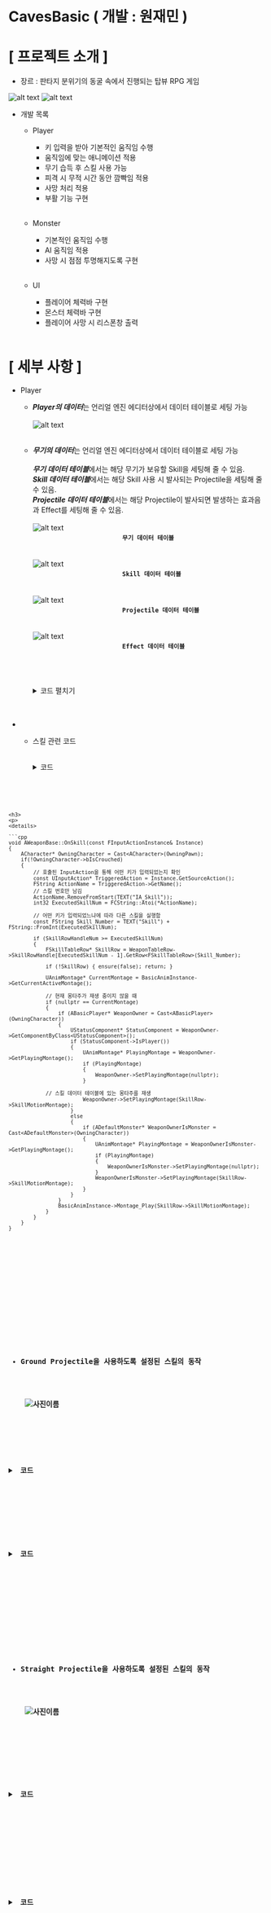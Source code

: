 # CavesBasic ( 개발 : 원재민 )
# [ 프로젝트 소개 ]

- 장르 : 판타지 분위기의 동굴 속에서 진행되는 탑뷰 RPG 게임

![alt text](README_content/main2.png "Title Text")
![alt text](README_content/main.png "Title Text")

- 개발 목록
  * Player
    - 키 입력을 받아 기본적인 움직임 수행
     + 움직임에 맞는 애니메이션 적용
     + 무기 습득 후 스킬 사용 가능
     + 피격 시 무적 시간 동안 깜빡임 적용
     + 사망 처리 적용
     + 부활 기능 구현
     <br></br>
     
   * Monster
        - 기본적인 움직임 수행
        - AI 움직임 적용
        - 사망 시 점점 투명해지도록 구현
        <br></br>
	
   * UI
        - 플레이어 체력바 구현
        - 몬스터 체력바 구현
        - 플레이어 사망 시 리스폰창 출력
        <br></br></h3>

# [ 세부 사항 ]
- Player
  - ***Player의 데이터***는 언리얼 엔진 에디터상에서 데이터 테이블로 세팅 가능
          <br></br>
  ![alt text](README_content/pawndata.png "Title Text")
          <br></br>
	  
  * ***무기의 데이터***는 언리얼 엔진 에디터상에서 데이터 테이블로 세팅 가능
    <br></br>
***무기 데이터 테이블***에서는 해당 무기가 보유할 Skill을 세팅해 줄 수 있음.<br>
***Skill 데이터 테이블***에서는 해당 Skill 사용 시 발사되는 Projectile을 세팅해 줄 수 있음.<br>
***Projectile 데이터 테이블***에서는 해당 Projectile이 발사되면 발생하는 효과음과 Effect를 세팅해 줄 수 있음.
 <br></br>
![alt text](README_content/WeaponTable.png "Title Text")<br>  　　　　　　  　　　　　　  **`무기 데이터 테이블`**<br><br><br>
![alt text](README_content/SkillTable.png "Title Text")<br>  　　　　　　  　　　　　　  **`Skill 데이터 테이블`**<br><br><br>
![alt text](README_content/ProjectileTable.png "Title Text")<br>  　　　　　　  　　　　　　  **`Projectile 데이터 테이블`**<br><br><br>
![alt text](README_content/EffectTable.png "Title Text")<br>  　　　　　　  　　　　　　  **`Effect 데이터 테이블`**<br><br><br>
  　　　　　　  　　　　　　  <details>
  　　　　　　  　　　　　　  <summary> 코드 펼치기 </summary>
void AWeaponBase::OnSkill(const FInputActionInstance& Instance)
				{
				    ACharacter* OwningCharacter = Cast<ACharacter>(OwningPawn);
				    if (!OwningCharacter->bIsCrouched)
				    {
				        // 호출된 InputAction을 통해 어떤 키가 입력되었는지 확인
				        const UInputAction* TriggeredAction = Instance.GetSourceAction();
				        FString ActionName = TriggeredAction->GetName();
				        // 스킬 번호만 남김
				        ActionName.RemoveFromStart(TEXT("IA_Skill"));
				        int32 ExecutedSkillNum = FCString::Atoi(*ActionName);
				
				        // 어떤 키가 입력되었느냐에 따라 다른 스킬을 실행함
				        const FString Skill_Number = TEXT("Skill") + FString::FromInt(ExecutedSkillNum);
				
				        if (SkillRowHandleNum >= ExecutedSkillNum)
				        {
				            FSkillTableRow* SkillRow = WeaponTableRow->SkillRowHandle[ExecutedSkillNum - 1].GetRow<FSkillTableRow>(Skill_Number);
				
				            if (!SkillRow) { ensure(false); return; }
				
				            UAnimMontage* CurrentMontage = BasicAnimInstance->GetCurrentActiveMontage();
				
				            // 현재 몽타주가 재생 중이지 않을 때
				            if (nullptr == CurrentMontage)
				            {
				                if (ABasicPlayer* WeaponOwner = Cast<ABasicPlayer>(OwningCharacter))
				                {
				                    UStatusComponent* StatusComponent = WeaponOwner->GetComponentByClass<UStatusComponent>();
				                    if (StatusComponent->IsPlayer())
				                    {
				                        UAnimMontage* PlayingMontage = WeaponOwner->GetPlayingMontage();
				                        if (PlayingMontage)
				                        {
				                            WeaponOwner->SetPlayingMontage(nullptr);
				                        }
				
				                        // 스킬 데이터 테이블에 있는 몽타주를 재생
				                        WeaponOwner->SetPlayingMontage(SkillRow->SkillMotionMontage);
				                    }
				                    else
				                    {
				                        if (ADefaultMonster* WeaponOwnerIsMonster = Cast<ADefaultMonster>(OwningCharacter))
				                        {
				                            UAnimMontage* PlayingMontage = WeaponOwnerIsMonster->GetPlayingMontage();
				                            if (PlayingMontage)
				                            {
				                                WeaponOwnerIsMonster->SetPlayingMontage(nullptr);
				                            }
				                            WeaponOwnerIsMonster->SetPlayingMontage(SkillRow->SkillMotionMontage);
				                        }
				                    }
				                }
				                BasicAnimInstance->Montage_Play(SkillRow->SkillMotionMontage);
				            }
				        }
				    }
				}
  　　　　　　  　　　　　　  </details>
			  


* 	
  - 스킬 관련 코드
                                <br></br>

    <details>
    <summary> 코드 </summary>
	<pre><code>```cpp 
	void AWeaponBase::OnSkill(const FInputActionInstance& Instance)
	{
	ACharacter* OwningCharacter = Cast<ACharacter>(OwningPawn);
	if(!OwningCharacter->bIsCrouched)
	{
		// 호출된 InputAction을 통해 어떤 키가 입력되었는지 확인
		const UInputAction* TriggeredAction = Instance.GetSourceAction();
		FString ActionName = TriggeredAction->GetName();
		// 스킬 번호만 남김
		ActionName.RemoveFromStart(TEXT("IA_Skill"));
		int32 ExecutedSkillNum = FCString::Atoi(*ActionName);

		// 어떤 키가 입력되었느냐에 따라 다른 스킬을 실행함
		const FString Skill_Number = TEXT("Skill") + FString::FromInt(ExecutedSkillNum);

		if (SkillRowHandleNum >= ExecutedSkillNum)
		{
			FSkillTableRow* SkillRow = WeaponTableRow->SkillRowHandle[ExecutedSkillNum - 1].GetRow<FSkillTableRow>(Skill_Number);

			if (!SkillRow) { ensure(false); return; }

			UAnimMontage* CurrentMontage = BasicAnimInstance->GetCurrentActiveMontage();

			// 현재 몽타주가 재생 중이지 않을 때
			if (nullptr == CurrentMontage)
			{
				if (ABasicPlayer* WeaponOwner = Cast<ABasicPlayer>(OwningCharacter))
				{
					UStatusComponent* StatusComponent = WeaponOwner->GetComponentByClass<UStatusComponent>();
					if (StatusComponent->IsPlayer())
					{
						UAnimMontage* PlayingMontage = WeaponOwner->GetPlayingMontage();
						if (PlayingMontage)
						{
							WeaponOwner->SetPlayingMontage(nullptr);
						}
						
            // 스킬 데이터 테이블에 있는 몽타주를 재생
						WeaponOwner->SetPlayingMontage(SkillRow->SkillMotionMontage);
					}
					else
					{
						if (ADefaultMonster* WeaponOwnerIsMonster = Cast<ADefaultMonster>(OwningCharacter))
						{
							UAnimMontage* PlayingMontage = WeaponOwnerIsMonster->GetPlayingMontage();
							if (PlayingMontage)
							{
								WeaponOwnerIsMonster->SetPlayingMontage(nullptr);
							}
							WeaponOwnerIsMonster->SetPlayingMontage(SkillRow->SkillMotionMontage);
						}
					}
				}
				BasicAnimInstance->Montage_Play(SkillRow->SkillMotionMontage);
			}
		}
	}
}
```</code></pre>

<h3>
<p>
<details>

```cpp
void AWeaponBase::OnSkill(const FInputActionInstance& Instance)
{
	ACharacter* OwningCharacter = Cast<ACharacter>(OwningPawn);
	if(!OwningCharacter->bIsCrouched)
	{
		// 호출된 InputAction을 통해 어떤 키가 입력되었는지 확인
		const UInputAction* TriggeredAction = Instance.GetSourceAction();
		FString ActionName = TriggeredAction->GetName();
		// 스킬 번호만 남김
		ActionName.RemoveFromStart(TEXT("IA_Skill"));
		int32 ExecutedSkillNum = FCString::Atoi(*ActionName);

		// 어떤 키가 입력되었느냐에 따라 다른 스킬을 실행함
		const FString Skill_Number = TEXT("Skill") + FString::FromInt(ExecutedSkillNum);

		if (SkillRowHandleNum >= ExecutedSkillNum)
		{
			FSkillTableRow* SkillRow = WeaponTableRow->SkillRowHandle[ExecutedSkillNum - 1].GetRow<FSkillTableRow>(Skill_Number);

			if (!SkillRow) { ensure(false); return; }

			UAnimMontage* CurrentMontage = BasicAnimInstance->GetCurrentActiveMontage();

			// 현재 몽타주가 재생 중이지 않을 때
			if (nullptr == CurrentMontage)
			{
				if (ABasicPlayer* WeaponOwner = Cast<ABasicPlayer>(OwningCharacter))
				{
					UStatusComponent* StatusComponent = WeaponOwner->GetComponentByClass<UStatusComponent>();
					if (StatusComponent->IsPlayer())
					{
						UAnimMontage* PlayingMontage = WeaponOwner->GetPlayingMontage();
						if (PlayingMontage)
						{
							WeaponOwner->SetPlayingMontage(nullptr);
						}
						
            // 스킬 데이터 테이블에 있는 몽타주를 재생
						WeaponOwner->SetPlayingMontage(SkillRow->SkillMotionMontage);
					}
					else
					{
						if (ADefaultMonster* WeaponOwnerIsMonster = Cast<ADefaultMonster>(OwningCharacter))
						{
							UAnimMontage* PlayingMontage = WeaponOwnerIsMonster->GetPlayingMontage();
							if (PlayingMontage)
							{
								WeaponOwnerIsMonster->SetPlayingMontage(nullptr);
							}
							WeaponOwnerIsMonster->SetPlayingMontage(SkillRow->SkillMotionMontage);
						}
					}
				}
				BasicAnimInstance->Montage_Play(SkillRow->SkillMotionMontage);
			}
		}
	}
}
```

</details>
</p>
</h3>
<br></br>
<br></br>
<h3>

   * Ground Projectile을 사용하도록 설정된 스킬의 동작
<br></br>
<br></br>
![사진이름](groundproject.gif)
<br></br>
<br></br>
<details>
    <summary> 코드 </summary>

```cpp
// GroundProjectile은 캐릭터의 중앙을 기준으로 생성됨
void AGroundProjectile::BeginPlay()
{
	Super::BeginPlay();

	// GroundProjectile의 위치 얻어오기
	FVector GroundProjectileLocation = GetActorLocation();

	FHitResult DownHitResult;
	{
		TArray<AActor*> IgnoreActors; IgnoreActors.Add(GetOwner());

		// 해당 Trace는 FloorDetectTraceChannel로 발사되는 Trace이다. 
		// 발사된 해당 Trace는 Collision이 Floor로 설정된 오브젝트를 감지한다.
		// Floor로 설정된 오브젝트에만 GroundProjectile 스킬을 스폰시키는 것이 목적.
		const ETraceTypeQuery TraceTypeQuery = UEngineTypes::ConvertToTraceType(ECollisionChannel::ECC_GameTraceChannel5);
		const bool bHit = UKismetSystemLibrary::LineTraceSingle(GetWorld(),
			GetActorLocation(), GetActorLocation() + FVector(0, 0, -350), TraceTypeQuery,
			false, IgnoreActors, EDrawDebugTrace::ForDuration, DownHitResult, true);
		// 만약 Hit가 발생했다면 그 위치로 GroundProjectile을 옮김
		if (bHit)
		{
			GroundProjectileLocation.Z = DownHitResult.ImpactPoint.Z;
			SetActorLocation(GroundProjectileLocation);

			return;
		}
	}

	FHitResult UpHitResult;
	{
		TArray<AActor*> IgnoreActors; IgnoreActors.Add(GetOwner());

		const ETraceTypeQuery TraceTypeQuery = UEngineTypes::ConvertToTraceType(ECollisionChannel::ECC_GameTraceChannel5);
		const bool bHit = UKismetSystemLibrary::LineTraceSingle(GetWorld(),
			GetActorLocation(), GetActorLocation() + FVector(0, 0, 200), TraceTypeQuery,
			false, IgnoreActors, EDrawDebugTrace::ForDuration, UpHitResult, true);

		if (bHit)
		{
			GroundProjectileLocation.Z = UpHitResult.ImpactPoint.Z;
			SetActorLocation(GroundProjectileLocation);
			
			return;
		}
	}
	
	// Floor가 감지되지 않으면 GroundProjectile을 그냥 제거한다.
	Destroy();
}
```
</details>
 <br></br>   
 <br></br>
 
  <details>
    <summary> 코드 </summary>

```cpp
void AGroundProjectile::OnBeginOverlap(UPrimitiveComponent* OverlappedComponent, AActor* OtherActor, UPrimitiveComponent* OtherComp, int32 OtherBodyIndex, bool bFromSweep, const FHitResult& SweepResult)
{
	if (!IsValid(this)) { return; }
	
	FTransform NewTransform = GetActorTransform();
	
	// DecalEffect 출력
	{
		FProjectileTableRow* EffectTableRow = DataTableRowHandle.GetRow<FProjectileTableRow>(TEXT("Effect"));
		FEffectDecalTableRow* DecalEffectTableRow = EffectTableRow->EffectTableRowHandle.GetRow<FEffectDecalTableRow>(TEXT("DecalEffect"));

		AEffectWithDecal* DecalEffect = GetWorld()->SpawnActorDeferred<AEffectWithDecal>(DecalEffectTableRow->EffectWithDecalClass,
			FTransform::Identity);

		FDataTableRowHandle DecalTableRowHandle = EffectTableRow->EffectTableRowHandle;

		DecalEffect->SetData(DecalTableRowHandle);
		NewTransform.SetScale3D(DecalEffectTableRow->OverlapParticleTransform.GetScale3D());
		DecalEffect->FinishSpawning(NewTransform);
		// DecalEffect의 위치를 FinishSpawning 함수를 통해 조정하는 것일 뿐,
		// Play 함수를 호출하면 원점에 무조건 DecalEffect가 출력된다.
		DecalEffect->Play();
	}

	ABasicPlayer* OwningCharacter = Cast<ABasicPlayer>(GetOwner());
	check(OwningCharacter);

	// Skill Data Table 얻어오기
  // 스킬을 관리하는 배열에 접근하여 스킬 시전 애니메이션과
  // 플레이어가 재생 중인 스킬 시전 애니메이션과 같은 것을 찾아냄.
	// Notify를 발생시킨 애니메이션과 일치하는 애니메이션이 있는 스킬 배열의 인덱스를 저장하고 그 스킬 배열에 있는 데이터 테이블에 접근하여 반환
	const FSkillTableRow* SkillTableRow = OwningCharacter->GetSkillTableRow();
	ensure(SkillTableRow);

	// GroundProjectile이 Floor와 Overlap되면 
	// BoxTrace를 이용해 데미지를 줄 타겟을 감지한다.
	AActor* DetectActor = DetectDamageTarget();

	Destroy();

	// 타겟이 감지되었다면 데미지 주기
	if(DetectActor)
	{
		UGameplayStatics::ApplyDamage(DetectActor, SkillTableRow->SkillDamage, GetInstigator()->GetController(), this, nullptr);
	}
}
```
</details>
 <br></br>   
 <br></br>
 <br></br>
      
  * Straight Projectile을 사용하도록 설정된 스킬의 동작
   <br></br>
 <br></br>
![사진이름](stra.gif)
 <br></br>   
 <br></br>
 <details>
    <summary> 코드 </summary>

```cpp
void AStraightProjectile::BeginPlay()
{
	Super::BeginPlay();

	DetectActor = DetectDamageTarget();
}

AActor* AStraightProjectile::DetectDamageTarget()
{
	FHitResult DetectResult;
	{
	TArray<AActor*> IgnoreActors; IgnoreActors.Add(GetOwner());

		FVector TraceStartLocation = GetActorLocation();  // Trace 시작 위치
		FVector TraceDirection = GetActorForwardVector();  // 예: 전방 벡터 (정확한 방향은 상황에 따라 다를 수 있음)

		// 새로운 위치 계산
		FVector TraceEndLocation = TraceStartLocation + (TraceDirection * Distance);

		// StraightProjectile의 크기를 얻어와서 
		FVector Origin;
		FVector BoxExtent;
		GetActorBounds(false, Origin, BoxExtent);
		
		// Projectile의 자식으로 붙어있는 파티클 시스템의 크기는 빼준다.
		if (ProjectileMeshEffectComponent)
		{
			// 파티클 시스템의 크기 계산
			FBox ParticleBounds = ProjectileMeshEffectComponent->Bounds.GetBox();
			FVector ParticleExtent = ParticleBounds.GetExtent();

			// 파티클 시스템 크기를 반영하지 않으려면 BoxExtent에서 빼기
			BoxExtent -= ParticleExtent;
		}

		// 감지 범위 조절
		BoxExtent.Y += 50;
		BoxExtent.Z += 150;
		FVector DetectRange = BoxExtent;

	  //해당 Trace는 MonsterDetectTraceChannel로 발사되는 Trace이다. 
		// 발사된 해당 Trace는 Collision이 Monster로 설정된 오브젝트가 감지한다.
		const ETraceTypeQuery TraceTypeQuery = UEngineTypes::ConvertToTraceType(ECollisionChannel::ECC_GameTraceChannel8);
		const bool bHit = UKismetSystemLibrary::BoxTraceSingle(GetWorld(),
			TraceStartLocation, TraceEndLocation, DetectRange, GetOwner()->GetActorRotation(), TraceTypeQuery,
			false, IgnoreActors, EDrawDebugTrace::ForDuration, DetectResult, true);	

		if (bHit)
		{
			AActor* TraceDetectActor = DetectResult.GetActor();

			if (TraceDetectActor)
			{
				return TraceDetectActor;
			}
		}
	}
	return nullptr;
}
```

</details>
<br></br>   
 <br></br>
 <br></br>

 <details>
    <summary> 코드 </summary>

```cpp
void AStraightProjectile::Tick(float DeltaTime)
{
	Super::Tick(DeltaTime);

	if (DetectActor)
	{
		FollowDamageTarget(DetectActor);
	}
}

void AStraightProjectile::FollowDamageTarget(AActor* TargetActor)
{
	// 감지된 Actor를 따라가는 함수
	// 타겟 방향을 계산.
	FVector DirectionToTarget = (TargetActor->GetActorLocation() - GetActorLocation()).GetSafeNormal();

	// 발사체를 타겟 방향으로 회전시킴.
	FRotator NewRotation = DirectionToTarget.Rotation();
	SetActorRotation(NewRotation);

	ProjectileMovementComponent->Velocity = DirectionToTarget * ProjectileData->InitialSpeed;
}

```
</details>
<br></br>   
 <br></br>
 <br></br>
           
 * Player 피격 시, Overlay Material의 Opacity 값을 조정하여 깜빡이는 효과 부여 
<br></br>
<br></br>
![사진이름](blinkCha.gif)


  <details>
<summary> 코드 </summary>
 
```cpp
void UCharacterMeshEffect::ApplyHitMaterial(const float Duration)
{
   ...

    // 1. Overlay Material을 가져오기
    OriginalOverlayMaterial = TargetMeshComponent->GetOverlayMaterial();
    
    // 2. Overlay Material을 동적 머티리얼 인스턴스로 변환
    UMaterialInstanceDynamic* DynOverlayMaterial = UMaterialInstanceDynamic::Create(OriginalOverlayMaterial, this);

    if (DynOverlayMaterial)
    {
        DynOverlayMaterial->SetScalarParameterValue("HitOverlayOpacity", 0.6f);
        TargetMeshComponent->SetOverlayMaterial(DynOverlayMaterial);

        // BlinkTimerHandle가 작동하고 있지 않을 때에만 아래 코드 실행
        if (!GetWorld()->GetTimerManager().IsTimerActive(BlinkTimerHandle))
        {
            // (Duration / x.f)초마다 BlinkMaterial 함수를 호출함
            GetWorld()->GetTimerManager().SetTimer(BlinkTimerHandle, [this, DynOverlayMaterial]()
                {
                    BlinkMaterial(DynOverlayMaterial);
                }, Duration / 30.f, true);
        }

        // RestoreTimerHandle가 작동하고 있지 않을 때에만 아래 코드 실행
        if (!GetWorld()->GetTimerManager().IsTimerActive(RestoreTimerHandle))
        {
            // OwningPlayer가 사망 상태라면 덜 깜빡임
            if (OwningPlayer && OwningPlayer->GetStatusComponent()->IsDie())
            {
                // Duration / x초 후에 타이머를 멈추고 원래 Material로 복원
                GetWorld()->GetTimerManager().SetTimer(RestoreTimerHandle, [this, DynOverlayMaterial]()
                    {
                        RestoreOriginalMaterial(DynOverlayMaterial);

                        // 타이머 정지
                        GetWorld()->GetTimerManager().ClearTimer(BlinkTimerHandle);
                        GetWorld()->GetTimerManager().ClearTimer(RestoreTimerHandle);

                        InitializeMembers();

                    }, Duration / 3.f , false);
            }
            else
            {
                // Duration초 후에 타이머를 멈추도록 설정
                GetWorld()->GetTimerManager().SetTimer(RestoreTimerHandle, [this, DynOverlayMaterial]()
                    {
                        RestoreOriginalMaterial(DynOverlayMaterial);

                        // 타이머 정지
                        GetWorld()->GetTimerManager().ClearTimer(BlinkTimerHandle);
                        GetWorld()->GetTimerManager().ClearTimer(RestoreTimerHandle);

                        InitializeMembers();

                    }, Duration, false);
            }
        }
    }
}
```

</details>
          <br></br>
                    <br></br>
                              <br></br>
                              <br></br>
                              <br></br>

* Monster
  - Monster 사망 시, Material을 교체하고 Opacity 값을 수정
                                <br></br>
                              <br></br>
![monsteropa](monsteropa.gif)
                             <br></br>
                              <br></br>
  <details>
    <summary> 코드 </summary>

```cpp
void ADefaultMonster::BeginPlay()
{
	Super::BeginPlay();
	
	SetData(DataTableRowHandle);

	USkeletalMeshComponent* SkeletalMeshComponent = GetComponentByClass<USkeletalMeshComponent>();

	// 1번 인덱스에 있는 Material이 BlendMode가 Translucent로 설정되어, Opcity를 수정할 수 있는 Material이다.
	// MaterialInstanceDynamics는 1번 인덱스에 있는 Material을 가리키는 멤버 변수
	MaterialInstanceDynamics = SkeletalMeshComponent->CreateAndSetMaterialInstanceDynamic(1);
	ensureMsgf(MaterialInstanceDynamics->GetBlendMode() == EBlendMode::BLEND_Translucent && MaterialInstanceDynamics, TEXT("1번 인덱스에 존재하는 Material이 없거나, BlendMode가 Translucent가 아닙니다."));

	if (DisappearCurve)	// DisappearCurve 값 세팅
	{
		// 몬스터 사망 모션은 하나로 함
		float DieMontagePlayLength = MonsterData->DieMontage->GetPlayLength();
		
		// 키프레임 추가
		FKeyHandle KeyHandle1 = DisappearCurve->FloatCurve.AddKey(0.0f, 1.0f);  // 시간 0에서 값 1
		// 값이 점점 증가하는 Curve
		FKeyHandle KeyHandle3 = DisappearCurve->FloatCurve.AddKey(DieMontagePlayLength, DieMontagePlayLength);  // 시간 DieMontagePlayLength에서 값 DieMontagePlayLength

		DisappearCurve->FloatCurve.SetKeyInterpMode(KeyHandle1, RCIM_Cubic);  // 선형 보간
		DisappearCurve->FloatCurve.SetKeyInterpMode(KeyHandle3, RCIM_Cubic);
	}
	FOnTimelineFloat Delegate;
	Delegate.BindDynamic(this, &ThisClass::OnDisappearMesh);
	// Delegate와 연동된, 즉 OnDisappearMesh 함수가 호출될 때 DisappearCurve를 인자로 넘긴다.
	DisappearTimelineComponent->AddInterpFloat(DisappearCurve, Delegate);

	FOnTimelineEvent EndDelegate;
	EndDelegate.BindDynamic(this, &ThisClass::OnDisappearMeshEnd);
	DisappearTimelineComponent->SetTimelineFinishedFunc(EndDelegate);

	...
}
```

</details>
                              <br></br>
                              <br></br>
                              <br></br>
                              
* UI
  - 플레이어 사망 시 리스폰창 출력
                                <br></br>
                              <br></br>
![사진이름](resp.gif)
                                <br></br>
                              <br></br>

       <details>
    <summary> 코드 </summary>                      
 ```cpp
void ABasicHUD::BeginPlay()
{
	Super::BeginPlay();
	
  // 플레이어가 사망했을 때 Broadcast하는
  // OnDie 델리게이트를 구독하는 함수
	AddRespawnHUDDelegate();

	// 블루프린트에서 UBasicHUDWidget 클래스로 만든 위젯 안에는 
	// UHPBarWidgetBase와 URespawnPanelWidget가 있음
	
	// C++에서 UBasicHUDWidget 클래스 안에는
	// UHPBarWidgetBase 와 URespawnPanelWidget 객체를 가리키는 포인터를 멤버로 들고 있다.
	// 해당 멤버들은 블루프린트에 있는 위젯을 바인딩하고 있다.


	UClass* WidgetClass = LoadClass<UBasicHUDWidget>(nullptr,
		TEXT("/Script/UMGEditor.WidgetBlueprint'/Game/UI/UI_CavesBasic.UI_CavesBasic_C'"));
	
	if (!WidgetClass)
	{
		ensure(WidgetClass);
		UE_LOG(LogTemp, Error, TEXT("Failed to load WidgetClass!"));
		return;
	}
	
	Widget = CreateWidget<UBasicHUDWidget>(GetWorld(), WidgetClass);

	// UBasicHUDWidget가 멤버로 들고 있는 위젯들의 초기화 작업 진행
	Widget->InitializeWidgets(GetOwningPawn());
	
	...

	Widget->AddToViewport();

}

void ABasicHUD::OnPlayerDeath()
{
	Widget->HandlePlayerDeath();
}

```
</details>
                                <br></br>
                              <br></br>
          <details>
    <summary> 코드 </summary>

```cpp
void UBasicHUDWidget::HandlePlayerDeath()
{
    UI_RespawnPanel->ShowRespawnPanel(true);
}
```

</details>
             <br></br>
             <br></br>
                <details>
    <summary> 코드 </summary>

```cpp
void URespawnPanelWidget::ShowRespawnPanel(bool bShow)
{
	SetVisibility(bShow ? ESlateVisibility::Visible : ESlateVisibility::Hidden);
}
```

</details>
                              <br></br>
                                                            <br></br>

* UI
  - 플레이어 리스폰 진행
                              <br></br>
                                                            <br></br>
    <details>
    <summary> 코드 </summary>

```cpp
void AStageGameMode::RespawnPlayer(APlayerController* PlayerController)
{
    if (!PlayerController) return;

    // 사망한 플레이어 Actor 제거
    APawn* OldCharacter = PlayerController->GetPawn();
    OldCharacter->Destroy();

    // PlayerStart를 찾아 리스폰 위치 결정
    AActor* PlayerStart = FindPlayerStart(PlayerController);
    FVector SpawnLocation = PlayerStart->GetActorLocation();
    FRotator SpawnRotation = PlayerStart->GetActorRotation();

    // 새로운 플레이어 캐릭터 생성
    ABasicPlayer* NewCharacter = GetWorld()->SpawnActor<ABasicPlayer>(DefaultPawnClass, SpawnLocation, SpawnRotation);
    if (NewCharacter)
    {
        PlayerController->Possess(NewCharacter);  // 새로운 캐릭터를 빙의

        // 캐릭터 상태 초기화, 체력을 1로 세팅한 후 리스폰
        NewCharacter->ResetCharacterStatus();

        // HUD 갱신
        ABasicHUD* BasicHUD = Cast<ABasicHUD>(PlayerController->GetHUD());
        if (BasicHUD)
        {
            APawn* OwningPawn = BasicHUD->GetOwningPawn();

            if(OwningPawn)
            {
                if (!BasicHUD) { ensure(false); }
                
                // 델리게이트 구독 해제
                BasicHUD->RemoveHUDDelegate();  // 기존에 구독한 델리게이트를 해제하는 함수
                // 델리게이트 다시 구독
                BasicHUD->AddRespawnHUDDelegate();  // 델리게이트 재구독

                BasicHUD->ResetUI(OwningPawn);  // UI 갱신 
            }
            else
            {
                UE_LOG(LogTemp, Warning, TEXT("AStageGameMode::RespawnPlayer(APlayerController* PlayerController) : OwningPawn is nullptr"))
            }
        }
    }
}
```

</details>
                              <br></br>
                                                            <br></br>
    <details>
    <summary> ABasicHUD::ResetUI </summary>

```cpp
void ABasicHUD::ResetUI(APawn* InOwningPawn)
{
  // Widget은 체력바와 리스폰창을 멤버로 들고 있음
	Widget->InitializeWidgets(InOwningPawn);
	Widget->RefreshWidgetsForRespawn();
}
```

</details>
                              <br></br>
                                                            <br></br>
    <details>
    <summary> UBasicHUDWidget::RefreshWidgetsForRespawn </summary>

```cpp
void UBasicHUDWidget::RefreshWidgetsForRespawn()
{
    // PlayerHPBar 관련
    {
        if (UI_PlayerHPBar)
        {
            // 델리게이트 구독 해제
            UI_PlayerHPBar->RemoveHPBarDelegate();  // 이미 구독한 델리게이트를 해제하는 함수
            // 델리게이트 다시 구독
            UI_PlayerHPBar->AddHPBarDelegate();  // 델리게이트 재구독

            UI_PlayerHPBar->RefreshHPBar();
        }
    }
}
```

</details>
                              <br></br>
                                                            <br></br>
    <details>
    <summary> UHPBarWidgetBase::AddHPBarDelegate, RefreshHPBar </summary>

```cpp
void UHPBarWidgetBase::AddHPBarDelegate()
{
	if (OwningPawn)
	{
		UStatusComponent* StatusComponent = OwningPawn->GetComponentByClass<UStatusComponent>();
		check(StatusComponent);
		StatusComponent->OnHPChanged.AddDynamic(this, &ThisClass::OnHPChanged);
		StatusComponent->OnDie.AddDynamic(this, &ThisClass::OnDie);
	}
	else
	{
		UE_LOG(LogTemp, Warning, TEXT("UHPBarWidgetBase::AddHPBarDelegate() : OwningPawn is nullptr"));
	}
}

void UHPBarWidgetBase::RefreshHPBar()
{
	if (OwningPawn)
	{
		UStatusComponent* StatusComponent = OwningPawn->GetComponentByClass<UStatusComponent>();
		check(StatusComponent);

		// OwningPawn의 현재 체력 상태를 얻어와서 
		// 계산 후에 화면에 띄워준다.
		float PawnMaxHP = StatusComponent->GetMaxHP();
		float PawnCurrentHP = StatusComponent->GetHP();

		const float Percent = PawnCurrentHP / PawnMaxHP;
		HPBar->SetPercent(Percent);
	}
	else
	{
		UE_LOG(LogTemp, Warning, TEXT("UHPBarWidgetBase::RefreshHPBar() : Pawn is nullptr"));
	}
}

```
</details>
